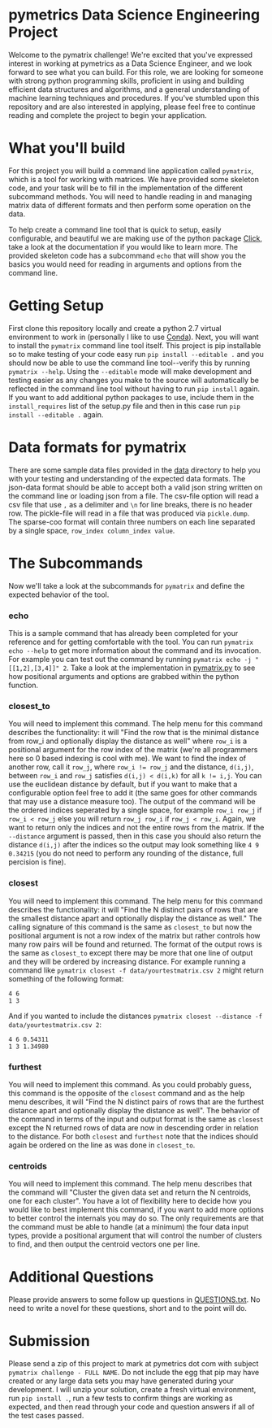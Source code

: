 # pymetrics Data Science Engineering Project
Welcome to the pymatrix challenge! We're excited that you've expressed interest in working at pymetrics as a Data Science Engineer, and we look forward to see what you can build. For this role, we are looking for someone with strong python programming skills, proficient in using and building efficient data structures and algorithms, and a general understanding of machine learning techniques and procedures. If you've stumbled upon this repository and are also interested in applying, please feel free to continue reading and complete the project to begin your application.

# What you'll build
For this project you will build a command line application called `pymatrix`, which is a tool for working with matrices. We have provided some skeleton code, and your task will be to fill in the implementation of the different subcommand methods. You will need to handle reading in and managing matrix data of different formats and then perform some operation on the data. 

To help create a command line tool that is quick to setup, easily configurable, and beautiful we are making use of the python package [Click](http://click.pocoo.org/5/), take a look at the documentation if you would like to learn more. The provided skeleton code has a subcommand `echo` that will show you the basics you would need for reading in arguments and options from the command line.

# Getting Setup
First clone this repository locally and create a python 2.7 virtual environment to work in (personally I like to use [Conda](https://conda.io/docs/index.html)). Next, you will want to install the `pymatrix` command line tool itself. This project is pip installable so to make testing of your code easy run `pip install --editable .` and you should now be able to use the command line tool--verify this by running `pymatrix --help`. Using the `--editable` mode will make development and testing easier as any changes you make to the source will automatically be reflected in the command line tool without having to run `pip install` again. If you want to add additional python packages to use, include them in the `install_requires` list of the setup.py file and then in this case run `pip install --editable .` again. 

# Data formats for pymatrix
There are some sample data files provided in the [data](./data/) directory to help you with your testing and understanding of the expected data formats. The json-data format should be able to accept both a valid json string written on the command line or loading json from a file. The csv-file option will read a csv file that use `,` as a delimiter and `\n` for line breaks, there is no header row. The pickle-file will read in a file that was produced via `pickle.dump`. The sparse-coo format will contain three numbers on each line separated by a single space, `row_index column_index value`.

# The Subcommands
Now we'll take a look at the subcommands for `pymatrix` and define the expected behavior of the tool.

### echo
This is a sample command that has already been completed for your reference and for getting comfortable with the tool. You can run `pymatrix echo --help` to get more information about the command and its invocation. For example you can test out the command by running `pymatrix echo -j "[[1,2],[3,4]]" 2`. Take a look at the implementation in [pymatrix.py](./src/pymatrix.py) to see how positional arguments and options are grabbed within the python function.

### closest_to
You will need to implement this command. The help menu for this command describes the functionality: it will "Find the row that is the minimal distance from row_i and optionally display the distance as well" where `row_i` is a positional argument for the row index of the matrix (we're all programmers here so 0 based indexing is cool with me). We want to find the index of another row, call it `row_j`, where `row_i != row_j` and the distance, `d(i,j)`, between `row_i` and `row_j` satisfies `d(i,j) < d(i,k)` for all `k != i,j`. You can use the euclidean distance by default, but if you want to make that a configurable option feel free to add it (the same goes for other commands that may use a distance measure too). The output of the command will be the ordered indices seperated by a single space, for example `row_i row_j` if `row_i < row_j` else you will return `row_j row_i` if `row_j < row_i`. Again, we want to return only the indices and not the entire rows from the matrix. If the `--distance` argument is passed, then in this case you should also return the distance `d(i,j)` after the indices so the output may look something like `4 9 0.34215` (you do not need to perform any rounding of the distance, full percision is fine).

### closest
You will need to implement this command. The help menu for this command describes the functionality: it will "Find the N distinct pairs of rows that are the smallest distance apart and optionally display the distance as well." The calling signature of this command is the same as `closest_to` but now the positional argument is not a row index of the matrix but rather controls how many row pairs will be found and returned. The format of the output rows is the same as `closest_to` except there may be more that one line of output and they will be ordered by increasing distance. For example running a command like `pymatrix closest -f data/yourtestmatrix.csv 2` might return something of the following format:
```
4 6 
1 3
```
And if you wanted to include the distances `pymatrix closest --distance -f data/yourtestmatrix.csv 2`:
```
4 6 0.54311
1 3 1.34980
```

### furthest
You will need to implement this command. As you could probably guess, this command is the opposite of the `closest` command and as the help menu describes, it will "Find the N distinct pairs of rows that are the furthest distance apart and optionally display the distance as well". The behavior of the command in terms of the input and output format is the same as `closest` except the N returned rows of data are now in descending order in relation to the distance. For both `closest` and `furthest` note that the indices should again be ordered on the line as was done in `closest_to`. 

### centroids
You will need to implement this command. The help menu describes that the command will "Cluster the given data set and return the N centroids, one for each cluster". You have a lot of flexibility here to decide how you would like to best implement this command, if you want to add more options to better control the internals you may do so. The only requirements are that the command must be able to handle (at a minimum) the four data input types, provide a positional argument that will control the number of clusters to find, and then output the centroid vectors one per line.

# Additional Questions
Please provide answers to some follow up questions in [QUESTIONS.txt](./QUESTIONS.txt). No need to write a novel for these questions, short and to the point will do.

# Submission
Please send a zip of this project to mark at pymetrics dot com with subject `pymatrix challenge - FULL NAME`. Do not include the egg that pip may have created or any large data sets you may have generated during your development. I will unzip your solution, create a fresh virtual environment, run `pip install .`, run a few tests to confirm things are working as expected, and then read through your code and question answers if all of the test cases passed.